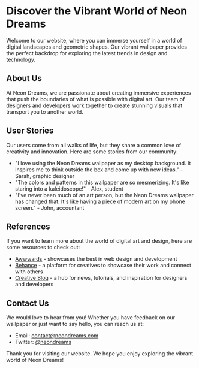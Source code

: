 <!--font:Orbitron-->

# Discover the Vibrant World of Neon Dreams

Welcome to our website, where you can immerse yourself in a world of digital landscapes and geometric shapes. Our vibrant wallpaper provides the perfect backdrop for exploring the latest trends in design and technology.

## About Us

At Neon Dreams, we are passionate about creating immersive experiences that push the boundaries of what is possible with digital art. Our team of designers and developers work together to create stunning visuals that transport you to another world.

## User Stories

Our users come from all walks of life, but they share a common love of creativity and innovation. Here are some stories from our community:

- "I love using the Neon Dreams wallpaper as my desktop background. It inspires me to think outside the box and come up with new ideas." - Sarah, graphic designer
- "The colors and patterns in this wallpaper are so mesmerizing. It's like staring into a kaleidoscope!" - Alex, student
- "I've never been much of an art person, but the Neon Dreams wallpaper has changed that. It's like having a piece of modern art on my phone screen." - John, accountant

## References

If you want to learn more about the world of digital art and design, here are some resources to check out:

- [Awwwards](#awwwards) - showcases the best in web design and development
- [Behance](#behance) - a platform for creatives to showcase their work and connect with others
- [Creative Bloq](#creative-bloq) - a hub for news, tutorials, and inspiration for designers and developers

## Contact Us

We would love to hear from you! Whether you have feedback on our wallpaper or just want to say hello, you can reach us at:

- Email: [contact@neondreams.com](mailto:contact@neondreams.com)
- Twitter: [@neondreams](#twitter)

Thank you for visiting our website. We hope you enjoy exploring the vibrant world of Neon Dreams!

<!--

Write me content for website with wallpaper which alt text is:

"A digital landscape with geometric shapes and neon colors"

The name/title of the page should not be 1:1 copy of the alt text but rather a real content of the website which is using this wallpaper.

- Use markdown format 
- Start with heading
- Heading should be short and concise
- The content should look like a real website 
- The website should not be about the wallpaper, wallpaper is just a related background
- Heading should be contain work "wallpaper" or "background"
- Include real sections like references, contact, user stories, etc. use things relevant to the page purpose.
- Feel free to use structure like headings, bullets, numbering, blockquotes, paragraphs, horizontal lines, etc.
- You can use formatting like bold or _italic_
- You can include UTF-8 emojis
- Links should be only #hash anchors (and you can refer to the document itself)
- Do not include images


---


# Discover the Vibrant World of Neon Dreams

Welcome to our website, where you can immerse yourself in a world of digital landscapes and geometric shapes. Our vibrant wallpaper provides the perfect backdrop for exploring the latest trends in design and technology.

## About Us

At Neon Dreams, we are passionate about creating immersive experiences that push the boundaries of what is possible with digital art. Our team of designers and developers work together to create stunning visuals that transport you to another world.

## User Stories

Our users come from all walks of life, but they share a common love of creativity and innovation. Here are some stories from our community:

- "I love using the Neon Dreams wallpaper as my desktop background. It inspires me to think outside the box and come up with new ideas." - Sarah, graphic designer
- "The colors and patterns in this wallpaper are so mesmerizing. It's like staring into a kaleidoscope!" - Alex, student
- "I've never been much of an art person, but the Neon Dreams wallpaper has changed that. It's like having a piece of modern art on my phone screen." - John, accountant

## References

If you want to learn more about the world of digital art and design, here are some resources to check out:

- [Awwwards](#awwwards) - showcases the best in web design and development
- [Behance](#behance) - a platform for creatives to showcase their work and connect with others
- [Creative Bloq](#creative-bloq) - a hub for news, tutorials, and inspiration for designers and developers

## Contact Us

We would love to hear from you! Whether you have feedback on our wallpaper or just want to say hello, you can reach us at:

- Email: [contact@neondreams.com](mailto:contact@neondreams.com)
- Twitter: [@neondreams](#twitter)

Thank you for visiting our website. We hope you enjoy exploring the vibrant world of Neon Dreams!

-->
